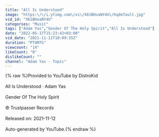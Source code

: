 ```yaml
---
title: "All Is Understood"
image: "https:\/\/i.ytimg.com\/vi\/X61BHxaNY4U\/hqdefault.jpg"
vid_id: "X61BHxaNY4U"
categories: "Music"
tags: ["Adam Yas","Gender Of The Holy Spirit","All Is Understood"]
date: "2022-05-17T15:23:42+03:00"
vid_date: "2021-11-11T10:09:35Z"
duration: "PT4M7S"
viewcount: "14"
likeCount: "0"
dislikeCount: ""
channel: "Adam Yas - Topic"
---
```

{% raw %}Provided to YouTube by DistroKid<br /><br />All Is Understood · Adam Yas<br /><br />Gender Of The Holy Spirit<br /><br />℗ Trustpasser Records<br /><br />Released on: 2021-11-12<br /><br />Auto-generated by YouTube.{% endraw %}
